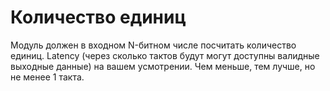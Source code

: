 # Количество единиц
Модуль должен в входном N-битном числе посчитать количество единиц. Latency (через сколько тактов будут могут доступны валидные выходные данные) на вашем
усмотрении. Чем меньше, тем лучше, но не менее 1 такта.